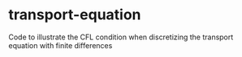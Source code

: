 # transport-equation
Code to illustrate the CFL condition when discretizing the transport equation with finite differences

